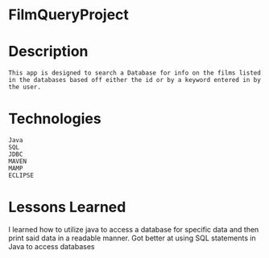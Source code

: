 # FilmQueryProject

# Description
	This app is designed to search a Database for info on the films listed in the databases based off either the id or by a keyword entered in by the user.

# Technologies
	Java
	SQL
	JDBC
	MAVEN
	MAMP
	ECLIPSE
# Lessons Learned
I learned how to utilize java to access a database for specific data and then print said data in a readable manner.
Got better at using SQL statements in Java to access databases 

